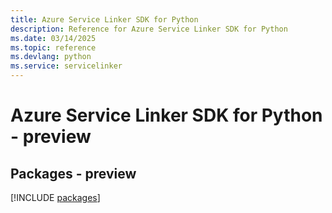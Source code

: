 ```yaml
---
title: Azure Service Linker SDK for Python
description: Reference for Azure Service Linker SDK for Python
ms.date: 03/14/2025
ms.topic: reference
ms.devlang: python
ms.service: servicelinker
---
```

# Azure Service Linker SDK for Python - preview
## Packages - preview
[!INCLUDE [packages](service-linker-index.md)]